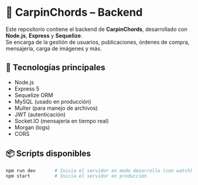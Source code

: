 # 🔧 CarpinChords – Backend

Este repositorio contiene el backend de **CarpinChords**, desarrollado con **Node.js**, **Express** y **Sequelize**.  
Se encarga de la gestión de usuarios, publicaciones, órdenes de compra, mensajería, carga de imágenes y más.

## 🚀 Tecnologías principales

- Node.js
- Express 5
- Sequelize ORM
- MySQL (usado en producción)
- Multer (para manejo de archivos)
- JWT (autenticación)
- Socket.IO (mensajería en tiempo real)
- Morgan (logs)
- CORS

## 📦 Scripts disponibles

```bash
npm run dev       # Inicia el servidor en modo desarrollo (con watch)
npm start         # Inicia el servidor en producción